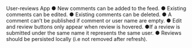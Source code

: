User-reviews App
● New comments can be added to the feed.
● Existing comments can be edited.
● Existing comments can be deleted.
● A comment can’t be published if comment or user name are empty.
● Edit and review buttons only appear when review is hovered.
●If a review is submitted under the same name it represents the same user.
● Reviews should be persisted locally (i.e not removed after refresh).